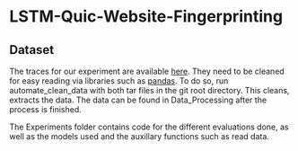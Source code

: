 # LSTM-Quic-Website-Fingerprinting

## Dataset
The traces for our experiment are available [here](https://mega.nz/folder/pZdgCChS#E1JMxCFwzI5wtaDlw45QYA). They need to be cleaned for easy reading via libraries such as [pandas](https://pandas.pydata.org/). To do so, run automate_clean_data with both tar files in the git root directory. This cleans, extracts the data. The data can be found in Data_Processing after the process is finished.

The Experiments folder contains code for the different evaluations done, as well as the models used and the auxillary functions such as read data.


